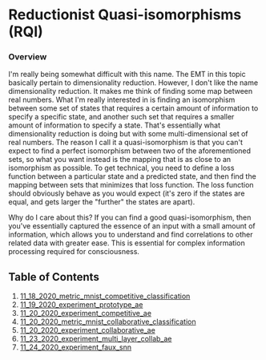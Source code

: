 # Reductionist Quasi-isomorphisms (RQI)

### Overview
I'm really being somewhat difficult with this name.  The EMT in this topic basically
pertain to dimensionality reduction.  However, I don't like the name dimensionality reduction.
It makes me think of finding some map between real numbers.  What I'm really interested in
is finding an isomorphism between some set of states that requires a certain amount of 
information to specify a specific state, and another such set that requires a smaller amount
of information to specify a state.  That's essentially what dimensionality reduction is doing
but with some multi-dimensional set of real numbers.  The reason I call it a quasi-isomorphism is
that you can't expect to find a perfect isomorphism between two of the aforementioned sets,
so what you want instead is the mapping that is as close to an isomorphism as possible.  To get 
technical, you need to define a loss function between a particular state and a predicted
state, and then find the mapping between sets that minimizes that loss function.  The loss
function should obviously behave as you would expect (it's zero if the states are equal, and gets
larger the "further" the states are apart).

Why do I care about this?  If you can find a good quasi-isomorphism, then you've essentially
captured the essence of an input with a small amount of information, which allows you to understand
and find correlations to other related data with greater ease.  This is essential for complex information
processing required for consciousness.

## Table of Contents
1. [11_18_2020_metric_mnist_competitive_classification](11_18_2020_metric_mnist_competitive_classification)
2. [11_19_2020_experiment_prototype_ae](11_19_2020_experiment_prototype_ae)
3. [11_20_2020_experiment_competitive_ae](11_20_2020_experiment_competitive_ae)
4. [11_20_2020_metric_mnist_collaborative_classification](11_20_2020_metric_mnist_collaborative_classification)
5. [11_20_2020_experiment_collaborative_ae](11_20_2020_experiment_collaborative_ae)
6. [11_23_2020_experiment_multi_layer_collab_ae](11_23_2020_experiment_multi_layer_collab_ae)
7. [11_24_2020_experiment_faux_snn](11_24_2020_experiment_faux_snn)
